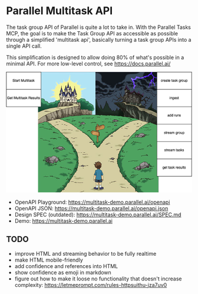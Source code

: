 # Parallel Multitask API

The task group API of Parallel is quite a lot to take in. With the Parallel Tasks MCP, the goal is to make the Task Group API as accessible as possible through a simplified 'multitask api', basically turning a task group APIs into a single API call.

This simplification is designed to allow doing 80% of what's possible in a minimal API. For more low-level control, see https://docs.parallel.ai/

![task-group-to-url](design.drawio.png)

- OpenAPI Playground: https://multitask-demo.parallel.ai/openapi
- OpenAPI JSON: https://multitask-demo.parallel.ai/openapi.json
- Design SPEC (outdated): https://multitask-demo.parallel.ai/SPEC.md
- Demo: https://multitask-demo.parallel.ai

## TODO

- improve HTML and streaming behavior to be fully realtime
- make HTML mobile-friendly
- add confidence and references into HTML
- show confidence as emoji in markdown
- figure out how to make it loose no functionality that doesn't increase complexity: https://letmeprompt.com/rules-httpsuithu-jza7uv0
